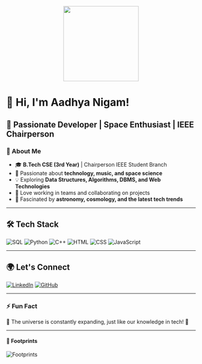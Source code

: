 <p align="center">
  <img src="https://octodex.github.com/images/total-eclipse-of-the-octocat.jpg" width="200" height="200">
</p>

# 👋 Hi, I'm Aadhya Nigam!

## 🚀 Passionate Developer | Space Enthusiast | IEEE Chairperson

### 🔭 About Me
- 🎓 **B.Tech CSE (3rd Year)** | Chairperson IEEE Student Branch
- 🚀 Passionate about **technology, music, and space science**
- 💡 Exploring **Data Structures, Algorithms, DBMS, and Web Technologies**
- 🤝 Love working in teams and collaborating on projects
- 🌠 Fascinated by **astronomy, cosmology, and the latest tech trends**

---

## 🛠️ Tech Stack

![SQL](https://img.shields.io/badge/SQL-4479A1?style=for-the-badge&logo=mysql&logoColor=white)
![Python](https://img.shields.io/badge/Python-3776AB?style=for-the-badge&logo=python&logoColor=white)
![C++](https://img.shields.io/badge/C++-00599C?style=for-the-badge&logo=cplusplus&logoColor=white)
![HTML](https://img.shields.io/badge/HTML5-E34F26?style=for-the-badge&logo=html5&logoColor=white)
![CSS](https://img.shields.io/badge/CSS3-1572B6?style=for-the-badge&logo=css3&logoColor=white)
![JavaScript](https://img.shields.io/badge/JavaScript-F7DF1E?style=for-the-badge&logo=javascript&logoColor=black)

---

## 🌍 Let's Connect

[![LinkedIn](https://img.shields.io/badge/LinkedIn-0077B5?style=for-the-badge&logo=linkedin&logoColor=white)](https://www.linkedin.com/in/aadhya-nigam11/)
[![GitHub](https://img.shields.io/badge/GitHub-181717?style=for-the-badge&logo=github&logoColor=white)](https://github.com/AadhyaNigam)

---

### ⚡ Fun Fact
🌌 The universe is constantly expanding, just like our knowledge in tech! 🚀

---

#### 💫 Footprints
<img src="https://komarev.com/ghpvc/?username=AadhyaNigam&label=Profile%20Views&color=yellow&style=flat-square" alt="Footprints" />
